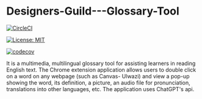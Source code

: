 # Designers-Guild---Glossary-Tool

[![CircleCI](https://dl.circleci.com/status-badge/img/gh/Designers-Guild/Designers-Guild---Glossary-Tool/tree/main.svg?style=svg)](https://dl.circleci.com/status-badge/redirect/gh/Designers-Guild/Designers-Guild---Glossary-Tool/tree/main)

[![License: MIT](https://img.shields.io/badge/License-MIT-yellow.svg)](https://opensource.org/licenses/MIT)

[![codecov](https://codecov.io/gh/Designers-Guild/glossary-tool/branch/master/graph/badge.svg?token=4EW0AE35X4)](https://codecov.io/gh/Designers-Guild/glossary-tool)

It is a multimedia, multilingual glossary tool for assisting learners in reading English text. The Chrome extension application allows users to double click on a word on any webpage (such as Canvas- Ulwazi) and view a pop-up showing the word, its definition, a picture, an audio file for pronunciation, translations into other
languages, etc. The application uses ChatGPT's api.
